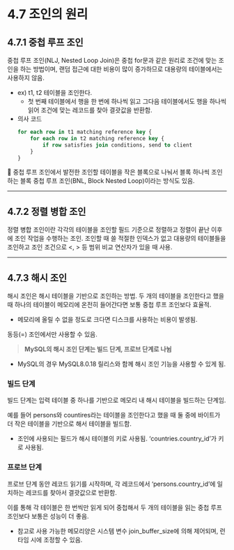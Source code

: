 # 4.7 조인의 원리
## 4.7.1 중첩 루프 조인

중첩 루프 조인(NLJ, Nested Loop Join)은 중첩 for문과 같은 원리로 조건에 맞는 조인을 하는 방법이며, 랜덤 접근에 대한 비용이 많이 증가하므로 대용량의 테이블에서는 사용하지 않음.

- ex) t1, t2 테이블을 조인한다.
    - 첫 번째 테이블에서 행을 한 번에 하나씩 읽고 그다음 테이블에서도 행을 하나씩 읽어 조건에 맞는 레코드를 찾아 결괏값을 반환함.
- 의사 코드
    ```sql
    for each row in t1 matching reference key {
        for each row in t2 matching reference key {
            if row satisfies join conditions, send to client
        }
    }
    ```
📌 중첩 루프 조인에서 발전한 조인할 테이블을 작은 블록으로 나눠서 블록 하나씩 조인하는 블록 중첩 루프 조인(BNL, Block Nested Loop)이라는 방식도 있음.

---

## 4.7.2 정렬 병합 조인

정렬 병합 조인이란 각각의 테이블을 조인할 필드 기준으로 정렬하고 정렬이 끝난 이후에 조인 작업을 수행하는 조인. 조인할 때 쓸 적절한 인덱스가 없고 대용량의 테이블들을 조인하고 조인 조건으로 <, > 등 범위 비교 연산자가 있을 때 사용.

---

## 4.7.3 해시 조인

해시 조인은 해시 테이블을 기반으로 조인하는 방법. 두 개의 테이블을 조인한다고 했을 때 하나의 테이블이 메모리에 온전히 들어간다면 보통 중첩 루프 조인보다 효율적.

- 메모리에 올릴 수 없을 정도로 크다면 디스크를 사용하는 비용이 발생됨.

동등(=) 조인에서만 사용할 수 있음.

> **MySQL의 해시 조인 단계는 빌드 단계, 프로브 단계로 나뉨**

- MySQL의 경우 MySQL8.0.18 릴리스와 함께 해시 조인 기능을 사용할 수 있게 됨.


### 빌드 단계
빌드 단계는 입력 테이블 중 하나를 기반으로 메모리 내 해시 테이블을 빌드하는 단계임.

예를 들어 persons와 countires라는 테이블을 조인한다고 했을 때 둘 중에 바이트가 더 작은 테이블을 기반으로 해서 테이블을 빌드함.

- 조인에 사용되는 필드가 해시 테이블의 키로 사용됨. ‘countries.country_id’가 키로 사용됨.


### 프로브 단계
프로브 단계 동안 레코드 읽기를 시작하며, 각 레코드에서 ‘persons.country_id’에 일치하는 레코드를 찾아서 결괏값으로 반환함.

이를 통해 각 테이블은 한 번씩만 읽게 되어 중첩해서 두 개의 테이블을 읽는 중첩 루프 조인보다 보통은 성능이 더 좋음.

- 참고로 사용 가능한 메모리양은 시스템 변수 join_buffer_size에 의해 제어되며, 런타임 시에 조정할 수 있음.